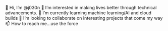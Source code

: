 👋 Hi, I’m @j030n
👀 I’m interested in making lives better through technical advancements.
🌱 I’m currently learning machine learning/AI and cloud builds
💞️ I’m looking to collaborate on interesting projects that come my way
📫 How to reach me...use the force
